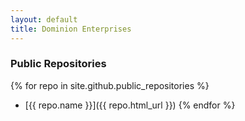 ```yaml
---
layout: default
title: Dominion Enterprises
---
```

### Public Repositories
{% for repo in site.github.public_repositories %}
* [{{ repo.name }}]({{ repo.html_url }})
{% endfor %}
